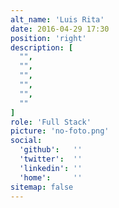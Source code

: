 ```yaml
---
alt_name: 'Luis Rita'
date: 2016-04-29 17:30
position: 'right'
description: [
  "",
  "",
  "",
  "",
  "",
  ""
]
role: 'Full Stack'
picture: 'no-foto.png'
social:
  'github':   ''
  'twitter':  ''
  'linkedin': ''
  'home':     ''
sitemap: false
---
```

